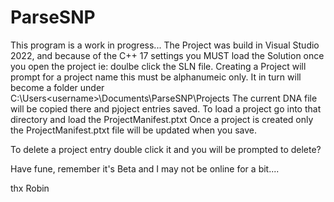 # ParseSNP
This program is a work in progress...
The Project was build in Visual Studio 2022, and because of the C++ 17 settings you MUST load the Solution once you open the project ie: doulbe click the SLN file.
Creating a Project will prompt for a project name this must be alphanumeic only. It in turn will become a folder under
C:\Users\<username>\Documents\ParseSNP\Projects
The current DNA file will be copied there and pjoject entries saved.
To load a project go into that directory and load the ProjectManifest.ptxt
Once a project is created only the ProjectManifest.ptxt file will be updated when you save.

To delete a project entry double click it and you will be prompted to delete?

Have fune, remember it's Beta and I may not be online for a bit....

thx Robin
